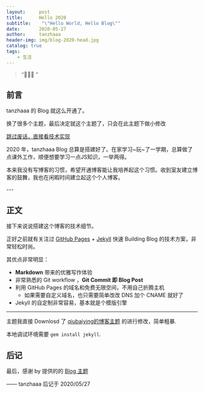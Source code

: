 ```yaml
---
layout:     post
title:      Hello 2020
subtitle:    "\"Hello World, Hello Blog\""
date:       2020-05-27
author:     tanzhaaa
header-img: img/blog-2020-head.jpg
catalog: true
tags:
    - 生活
---
```


> “🙉🙉🙉 ”


## 前言

tanzhaaa 的 Blog 就这么开通了。

换了很多个主题，最后决定就这个主题了，只会在此主题下做小修改

[跳过废话，直接看技术实现 ](#build) 

2020 年，tanzhaaa Blog 总算是搭建好了。在家学习~玩~了一学期，总算做了点课外工作，顺便想要学习一点JS知识，一举两得。

本来我没有写博客的习惯，希望开通博客能让我培养起这个习惯。收到室友建立博客的鼓舞，我也在闲暇时间建立起这个个人博客。

<p id = "build"></p>
---

## 正文

接下来说说搭建这个博客的技术细节。  

正好之前就有关注过 [GitHub Pages](https://pages.github.com/) + [Jekyll](http://jekyllrb.com/) 快速 Building Blog 的技术方案，非常轻松时尚。

其优点非常明显：

* **Markdown** 带来的优雅写作体验
* 非常熟悉的 Git workflow ，**Git Commit 即 Blog Post**
* 利用 GitHub Pages 的域名和免费无限空间，不用自己折腾主机
	* 如果需要自定义域名，也只需要简单改改 DNS 加个 CNAME 就好了 
* Jekyll 的自定制非常容易，基本就是个模版引擎



---


主题我直接 Downlosd 了 [qiubaiying的博客主题](http://qiubaiying.vip) 的进行修改，简单粗暴.

本地调试环境需要 `gem install jekyll`.

## 后记

最后，感谢 by 提供的的 [Blog 主题](https://github.com/qiubaiying/qiubaiying.github.io)

—— tanzhaaa 后记于 2020/05/27


